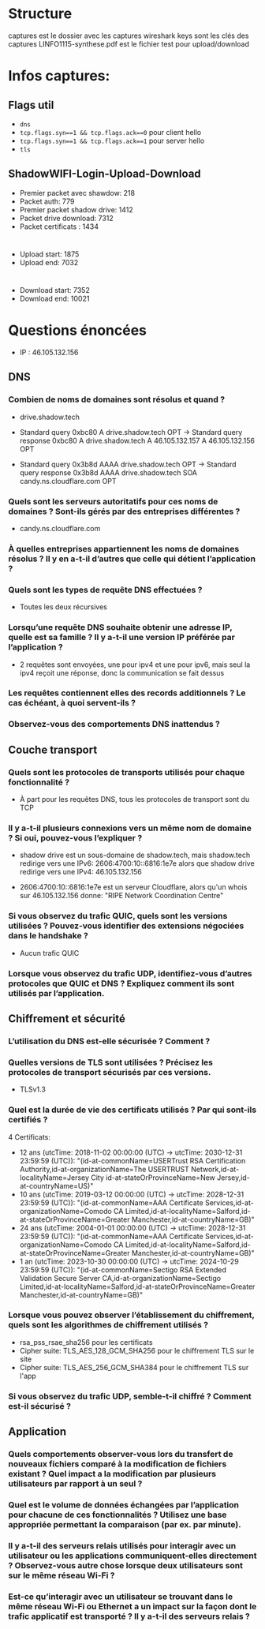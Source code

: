 # Structure
captures est le dossier avec les captures wireshark
keys sont les clés des captures
LINFO1115-synthese.pdf est le fichier test pour upload/download

# Infos captures:

## Flags util

- `dns`
- `tcp.flags.syn==1 && tcp.flags.ack==0` pour client hello
- `tcp.flags.syn==1 && tcp.flags.ack==1` pour server hello
- `tls`

## ShadowWIFI-Login-Upload-Download

- Premier packet avec shawdow: 218
- Packet auth: 779
- Premier packet shadow drive: 1412
- Packet drive download: 7312
- Packet certificats : 1434

#

- Upload start: 1875
- Upload end: 7032

#

- Download start: 7352
- Download end: 10021

# Questions énoncées

- IP : 46.105.132.156

## DNS

### Combien de noms de domaines sont résolus et quand ?

- drive.shadow.tech

- Standard query 0xbc80 A drive.shadow.tech OPT -> Standard query response 0xbc80 A drive.shadow.tech A 46.105.132.157 A 46.105.132.156 OPT
- Standard query 0x3b8d AAAA drive.shadow.tech OPT -> Standard query response 0x3b8d AAAA drive.shadow.tech SOA candy.ns.cloudflare.com OPT

### Quels sont les serveurs autoritatifs pour ces noms de domaines ? Sont-ils gérés par des entreprises différentes ?

- candy.ns.cloudflare.com

### À quelles entreprises appartiennent les noms de domaines résolus ? Il y en a-t-il d’autres que celle qui détient l’application ?

### Quels sont les types de requête DNS effectuées ?

- Toutes les deux récursives

### Lorsqu’une requête DNS souhaite obtenir une adresse IP, quelle est sa famille ? Il y a-t-il une version IP préférée par l’application ?

- 2 requêtes sont envoyées, une pour ipv4 et une pour ipv6, mais seul la ipv4 reçoit une réponse, donc la communication se fait dessus

### Les requêtes contiennent elles des records additionnels ? Le cas échéant, à quoi servent-ils ?

### Observez-vous des comportements DNS inattendus ?

## Couche transport

### Quels sont les protocoles de transports utilisés pour chaque fonctionnalité ?

- À part pour les requêtes DNS, tous les protocoles de transport sont du TCP

### Il y a-t-il plusieurs connexions vers un même nom de domaine ? Si oui, pouvez-vous l’expliquer ?

- shadow drive est un sous-domaine de shadow.tech, mais shadow.tech redirige vers une IPv6: 2606:4700:10::6816:1e7e alors que shadow drive redirige vers une IPv4: 46.105.132.156

- 2606:4700:10::6816:1e7e est un serveur Cloudflare, alors qu'un whois sur 46.105.132.156 donne: "RIPE Network Coordination Centre"

### Si vous observez du trafic QUIC, quels sont les versions utilisées ? Pouvez-vous identifier des extensions négociées dans le handshake ?

- Aucun trafic QUIC

### Lorsque vous observez du trafic UDP, identifiez-vous d’autres protocoles que QUIC et DNS ? Expliquez comment ils sont utilisés par l’application.

## Chiffrement et sécurité

### L’utilisation du DNS est-elle sécurisée ? Comment ?

### Quelles versions de TLS sont utilisées ? Précisez les protocoles de transport sécurisés par ces versions.

- TLSv1.3

### Quel est la durée de vie des certificats utilisés ? Par qui sont-ils certifiés ?

4 Certificats:
- 12 ans (utcTime: 2018-11-02 00:00:00 (UTC) -> utcTime: 2030-12-31 23:59:59 (UTC)): "(id-at-commonName=USERTrust RSA Certification Authority,id-at-organizationName=The USERTRUST Network,id-at-localityName=Jersey City id-at-stateOrProvinceName=New Jersey,id-at-countryName=US)"
- 10 ans (utcTime: 2019-03-12 00:00:00 (UTC) -> utcTime: 2028-12-31 23:59:59 (UTC)): "(id-at-commonName=AAA Certificate Services,id-at-organizationName=Comodo CA Limited,id-at-localityName=Salford,id-at-stateOrProvinceName=Greater Manchester,id-at-countryName=GB)"
- 24 ans (utcTime: 2004-01-01 00:00:00 (UTC) -> utcTime: 2028-12-31 23:59:59 (UTC)): "(id-at-commonName=AAA Certificate Services,id-at-organizationName=Comodo CA Limited,id-at-localityName=Salford,id-at-stateOrProvinceName=Greater Manchester,id-at-countryName=GB)"
- 1 an (utcTime: 2023-10-30 00:00:00 (UTC) -> utcTime: 2024-10-29 23:59:59 (UTC)): "(id-at-commonName=Sectigo RSA Extended Validation Secure Server CA,id-at-organizationName=Sectigo Limited,id-at-localityName=Salford,id-at-stateOrProvinceName=Greater Manchester,id-at-countryName=GB)"

### Lorsque vous pouvez observer l’établissement du chiffrement, quels sont les algorithmes de chiffrement utilisés ?

- rsa_pss_rsae_sha256 pour les certificats
- Cipher suite: TLS_AES_128_GCM_SHA256 pour le chiffrement TLS sur le site
- Cipher suite: TLS_AES_256_GCM_SHA384 pour le chiffrement TLS sur l'app

### Si vous observez du trafic UDP, semble-t-il chiffré ? Comment est-il sécurisé ?

## Application

### Quels comportements observer-vous lors du transfert de nouveaux fichiers comparé à la modification de fichiers existant ? Quel impact a la modification par plusieurs utilisateurs par rapport à un seul ?

### Quel est le volume de données échangées par l’application pour chacune de ces fonctionnalités ? Utilisez une base appropriée permettant la comparaison (par ex. par minute).

### Il y a-t-il des serveurs relais utilisés pour interagir avec un utilisateur ou les applications communiquent-elles directement ? Observez-vous autre chose lorsque deux utilisateurs sont sur le même réseau Wi-Fi ?

### Est-ce qu’interagir avec un utilisateur se trouvant dans le même réseau Wi-Fi ou Ethernet a un impact sur la façon dont le trafic applicatif est transporté ? Il y a-t-il des serveurs relais ?